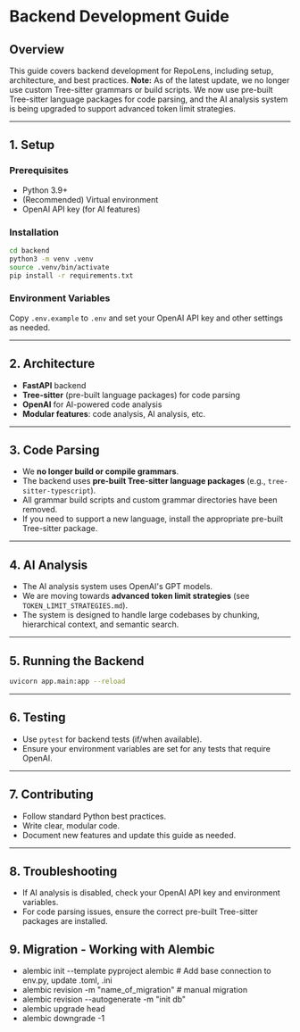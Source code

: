 # Backend Development Guide

## Overview

This guide covers backend development for RepoLens, including setup, architecture, and best practices. **Note:** As of the latest update, we no longer use custom Tree-sitter grammars or build scripts. We now use pre-built Tree-sitter language packages for code parsing, and the AI analysis system is being upgraded to support advanced token limit strategies.

---

## 1. Setup

### Prerequisites

- Python 3.9+
- (Recommended) Virtual environment
- OpenAI API key (for AI features)

### Installation

```bash
cd backend
python3 -m venv .venv
source .venv/bin/activate
pip install -r requirements.txt
```

### Environment Variables

Copy `.env.example` to `.env` and set your OpenAI API key and other settings as needed.

---

## 2. Architecture

- **FastAPI** backend
- **Tree-sitter** (pre-built language packages) for code parsing
- **OpenAI** for AI-powered code analysis
- **Modular features**: code analysis, AI analysis, etc.

---

## 3. Code Parsing

- We **no longer build or compile grammars**.
- The backend uses **pre-built Tree-sitter language packages** (e.g., `tree-sitter-typescript`).
- All grammar build scripts and custom grammar directories have been removed.
- If you need to support a new language, install the appropriate pre-built Tree-sitter package.

---

## 4. AI Analysis

- The AI analysis system uses OpenAI's GPT models.
- We are moving towards **advanced token limit strategies** (see `TOKEN_LIMIT_STRATEGIES.md`).
- The system is designed to handle large codebases by chunking, hierarchical context, and semantic search.

---

## 5. Running the Backend

```bash
uvicorn app.main:app --reload
```

---

## 6. Testing

- Use `pytest` for backend tests (if/when available).
- Ensure your environment variables are set for any tests that require OpenAI.

---

## 7. Contributing

- Follow standard Python best practices.
- Write clear, modular code.
- Document new features and update this guide as needed.

---

## 8. Troubleshooting

- If AI analysis is disabled, check your OpenAI API key and environment variables.
- For code parsing issues, ensure the correct pre-built Tree-sitter packages are installed.


## 9. Migration - Working with Alembic
- alembic init --template pyproject alembic # Add base connection to env.py, update .toml, .ini
- alembic revision -m "name_of_migration" # manual migration
- alembic revision --autogenerate -m "init db"
- alembic upgrade head
- alembic downgrade -1